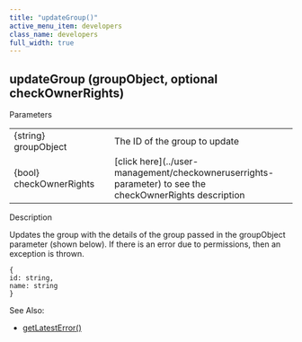 ```yaml
---
title: "updateGroup()"
active_menu_item: developers
class_name: developers
full_width: true
---
```



## updateGroup (groupObject, optional checkOwnerRights)

Parameters

<table>
<tr>
<td width="183">
{string} groupObject

</td>
<td width="15">
</td>
<td width="682">
The ID of the group to update

</td>
</tr>
<tr>
<td width="183">
{bool} checkOwnerRights

</td>
<td width="15">
</td>
<td width="682">
[click here](../user-management/checkowneruserrights-parameter) to see the checkOwnerRights description

</td>
</tr>
</table>

Description

Updates the group with the details of the group passed in the groupObject parameter (shown below). If there is an error due to permissions, then an exception is thrown.

    {
    id: string,
    name: string
    }
   

See Also:

 - [getLatestError()](../../ssj-object/miscellaneous/getlatesterror)

